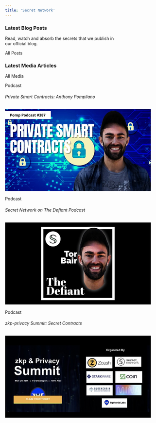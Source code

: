 ```yaml
---
title: 'Secret Network'
---
```



<!-- Hero Video -->
<column class="card-variant" mode="normal">

<block>

<hero-video />

</block>

</column>

<!-- Getting started -->

<column>

<block>

<card-simple-dynamic class="orientation-horizontal accent-purple" cardId="card_1" imageWidth="1200" imageHeight="500"/>

</block>

</column>

<!-- Card collection -->
<column class="spacer-s" number="3" number-m="1" number-s="1">

<block>

<card-simple-dynamic class="orientation-vertical accent-blue" cardId="card_2" imageWidth="630" imageHeight="500"/>

</block>

<block>

<card-simple-dynamic class="orientation-vertical accent-green" cardId="card_3" imageWidth="630" imageHeight="500"/>

</block>

<block>

<card-simple-dynamic class="orientation-vertical accent-orange" cardId="card_4" imageWidth="630" imageHeight="500"/>

</block>

</column>

<!-- Want to build a better internet -->
<home-explainer />

<!-- Announcement -->
<home-announcements location="top" />

<!-- Block header -->
<column class="block-header" number="2" number-m="1" number-s="1">

<block>

### Latest Blog Posts
  
Read, watch and absorb the secrets that we publish in<br/>our official blog.

</block>

<block>

<btn url="/blog/">All Posts</btn>

</block>

</column>

<!-- Blog cards -->
<column class="spacer-s">

<blog-latest-posts class="latest-blog-cards"></blog-latest-posts>

</column>

<!-- Announcement -->

<!-- Announcement -->
<home-announcements location="bottom" />

<!-- <column class="announcement accent-green spacer-s" weight="right" number="2" number-m="1" number-s="1">

<block>

#### Announcement

### SecretSwap is LIVE!


Secret #DeFi is here. Now you can trade secret tokens with frontrunning resistance, improved privacy protections, and low cost. Start using SecretSwap now and stay tuned for more info on next step, a native governance token for Secret DeFi, and more rewards.

<btn url="/blog/secretswap-is-live-on-mainnet">Read more</btn> <btn url="https://bridge.scrt.network/swap#Swap">Try It Out!</btn>

</block>

<block>

![](./img/announcement/secretswap.jpg)

</block>

</column> -->











<!-- Block header -->
<column class="block-header" number="2" number-s="1">

<block>

### Latest Media Articles

</block>

<block>

<btn url="/media/features">All Media</btn>

</block>

</column>











<!-- Podcasts -->
<column class="spacer-s" number="3" number-s="1">

<block>

<card-media class="accent-red"  url="https://www.youtube.com/watch?v=Kx9hb3U7pfs">

Podcast

###### Private Smart Contracts: Anthony Pompliano

![Private Smart Contracts: Anthony Pompliano](./img/media-card/image1.png)

</card-media>

</block>

<block>

<card-media class="accent-red" url="https://anchor.fm/thedefiant/episodes/Privacy-Might-be-the-Only-Thing-Left-That-Makes-Web-3-0-a-Viable-Alternative-Tor-Bair-of-Secret-Foundation-el9n52">

Podcast

###### Secret Network on The Defiant Podcast

![Secret Network on The Defiant Podcast](./img/media-card/image2.png)

</card-media>

</block>

<block>

<card-media class="accent-red" url="https://www.crowdcast.io/e/zkp-privacy-summit/5">

Podcast

###### zkp-privacy Summit: Secret Contracts

![zkp-privacy Summit: Secret Contracts](./img/media-card/privacysummit.png)

</card-media>

</block>

</column>








<!-- media channels -->
<column class="spacer-s">

<block>

<media-channels></media-channels>

</block>

</column>